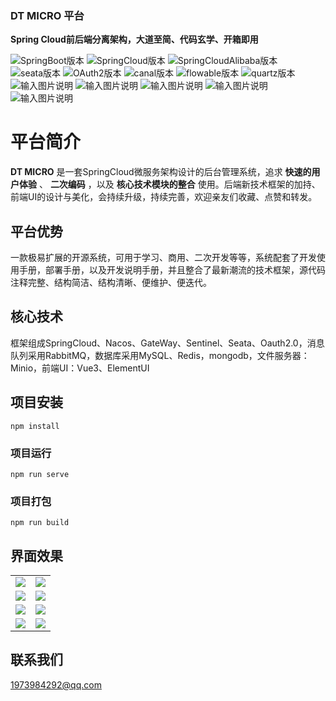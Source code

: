 ### DT MICRO 平台

 **Spring Cloud前后端分离架构，大道至简、代码玄学、开箱即用**  <br>

![SpringBoot版本](https://img.shields.io/badge/spring--boot-2.3.2-brightgreen.svg "SpringBoot版本") 
![SpringCloud版本](https://img.shields.io/badge/spring-cloud--Hoxton.SR9-brightgreen.svg "SpringCloud版本]")
![SpringCloudAlibaba版本](https://img.shields.io/badge/spring-cloud--alibaba--2.2.6-brightgreen.svg "SpringCloudAlibaba版本")
![seata版本](https://img.shields.io/badge/seata-1.4.2-brightgreen.svg "seata版本")
![OAuth2版本](https://img.shields.io/badge/oauth2-2.2.5-brightgreen.svg "OAuth2版本")
![canal版本](https://img.shields.io/badge/canal-1.1.4-brightgreen.svg "canal版本")
![flowable版本](https://img.shields.io/badge/flowable-6.7.1-brightgreen.svg "flowable版本")
![quartz版本](https://img.shields.io/badge/quartz-2.3.5-brightgreen.svg "quartz版本")
![输入图片说明](https://img.shields.io/badge/MySQL-8.0.81-brightgreen "在这里输入图片标题") 
![输入图片说明](https://img.shields.io/badge/redis-6.0.6-brightgreen "在这里输入图片标题")
![输入图片说明](https://img.shields.io/badge/mybatisplus-3.4.6-brightgreen "在这里输入图片标题")
![输入图片说明](https://img.shields.io/badge/easyexcel-2.2.0beta2-brightgreen "在这里输入图片标题")
![输入图片说明](https://img.shields.io/badge/Vue-3.5.0-brightgreen "在这里输入图片标题")  
 

# 平台简介

 **DT MICRO**  是一套SpringCloud微服务架构设计的后台管理系统，追求 **快速的用户体验** 、 **二次编码** ，以及 **核心技术模块的整合** 使用。后端新技术框架的加持、前端UI的设计与美化，会持续升级，持续完善，欢迎亲友们收藏、点赞和转发。


## 平台优势

一款极易扩展的开源系统，可用于学习、商用、二次开发等等，系统配套了开发使用手册，部署手册，以及开发说明手册，并且整合了最新潮流的技术框架，源代码注释完整、结构简洁、结构清晰、便维护、便迭代。

## 核心技术

框架组成SpringCloud、Nacos、GateWay、Sentinel、Seata、Oauth2.0，消息队列采用RabbitMQ，数据库采用MySQL、Redis，mongodb，文件服务器：Minio，前端UI：Vue3、ElementUI


## 项目安装
```
npm install
```

### 项目运行
```
npm run serve
```

### 项目打包
```
npm run build
```
## 界面效果


<table>
    <tr>
        <td><img src="https://img-blog.csdnimg.cn/ca321e345d904bc7b6fc3bd9efe182ac.png?x-oss-process=image/watermark,type_ZHJvaWRzYW5zZmFsbGJhY2s,shadow_50,text_Q1NETiBARFTovrDnmb0=,size_20,color_FFFFFF,t_70,g_se,x_16"></img></td>
        <td><img src="https://img-blog.csdnimg.cn/b48cfd9d8c6041ddac1559b337c75207.png?"></img></td>
    </tr>

<tr>
        <td><img src="https://img-blog.csdnimg.cn/c075f6b2fbde42709cb497137bf0c1a4.png?x-oss-process=image/watermark,type_ZHJvaWRzYW5zZmFsbGJhY2s,shadow_50,text_Q1NETiBARFTovrDnmb0=,size_20,color_FFFFFF,t_70,g_se,x_16"></img></td>
        <td><img src="https://img-blog.csdnimg.cn/a0f6f4086c884c6c9749132e1ef3ac61.png?x-oss-process=image/watermark,type_ZHJvaWRzYW5zZmFsbGJhY2s,shadow_50,text_Q1NETiBARFTovrDnmb0=,size_20,color_FFFFFF,t_70,g_se,x_16"></img></td>
    </tr>

<tr>
        <td><img src="https://img-blog.csdnimg.cn/5a55bb5681784ff6a110214853d61a5f.png?x-oss-process=image/watermark,type_ZHJvaWRzYW5zZmFsbGJhY2s,shadow_50,text_Q1NETiBARFTovrDnmb0=,size_20,color_FFFFFF,t_70,g_se,x_16"></img></td>
        <td><img src="https://img-blog.csdnimg.cn/ba445aa03b8a420eb71545fd8a48c80c.png?x-oss-process=image/watermark,type_ZHJvaWRzYW5zZmFsbGJhY2s,shadow_50,text_Q1NETiBARFTovrDnmb0=,size_20,color_FFFFFF,t_70,g_se,x_16"></img></td>
    </tr>

<tr>
        <td><img src="https://img-blog.csdnimg.cn/cd68e6040d1941308c9a45cd09050048.png?x-oss-process=image/watermark,type_ZHJvaWRzYW5zZmFsbGJhY2s,shadow_50,text_Q1NETiBARFTovrDnmb0=,size_20,color_FFFFFF,t_70,g_se,x_16"></img></td>
        <td><img src="https://img-blog.csdnimg.cn/85e3a7f884be4916815cba8af116e52f.png?x-oss-process=image/watermark,type_ZHJvaWRzYW5zZmFsbGJhY2s,shadow_50,text_Q1NETiBARFTovrDnmb0=,size_20,color_FFFFFF,t_70,g_se,x_16"></img></td>
    </tr>
  
</table>

## 联系我们

1973984292@qq.com